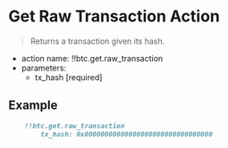 # Get Raw Transaction Action

> Returns a transaction given its hash.

- action name: !!btc.get.raw_transaction
- parameters:
  - tx_hash [required]

## Example

```md
    !!btc.get.raw_transaction
        tx_hash: 0x00000000000000000000000000000000
```
